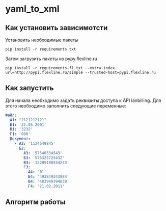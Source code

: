 # yaml_to_xml

## Как установить зависимотсти

Установить необходимые пакеты
```shell
pip install -r requirements.txt
```

Затем загрузить пакеты из pypy.flexline.ru
```shell
pip install -r requirements-fl.txt --extra-index-url=http://pypi.flexline.ru/simple --trusted-host=pypi.flexline.ru
```

## Как запустить

Для начала необходимо задать реквизиты доступа к API lanbilling. Для этого необходимо заполнить следующие переменные:
```yaml
Файл:
  А1: "2121212121"
  Б1: '22.05.2001'
  B1: '3232'
  Г1: '080'
  Документ:
    - A2: '1124549845'
      Б2:
        A3: '57540534543'
        Б3: '575325725432'
        В3: '12289188534243'
        Г3:
          А4: '01'
          Б4: '493849343984'
          В4: '483949394838'
          Г4: '21.02.2011'
```

## Алгоритм работы
